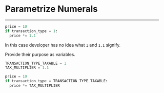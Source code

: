 # Parametrize Numerals
---

```python
price = 10
if transaction_type = 1:
  price *= 1.1
```

In this case developer has no idea what `1` and `1.1` signify.

Provide their purpose as variables.

```python
TRANSACTION_TYPE_TAXABLE = 1
TAX_MULTIPLIER = 1.1

price = 10
if transaction_type = TRANSACTION_TYPE_TAXABLE:
  price *= TAX_MULTIPLIER
```
